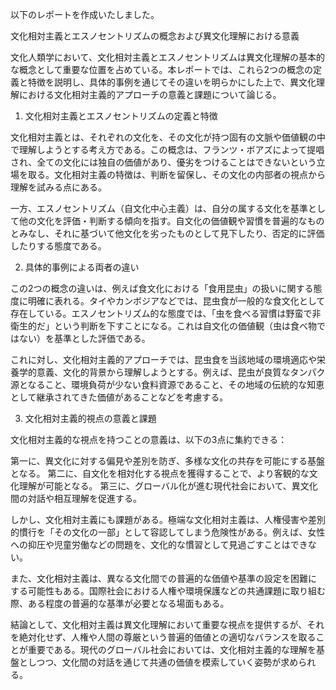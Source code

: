 以下のレポートを作成いたしました。

文化相対主義とエスノセントリズムの概念および異文化理解における意義

文化人類学において、文化相対主義とエスノセントリズムは異文化理解の基本的な概念として重要な位置を占めている。本レポートでは、これら2つの概念の定義と特徴を説明し、具体的事例を通じてその違いを明らかにした上で、異文化理解における文化相対主義的アプローチの意義と課題について論じる。

1. 文化相対主義とエスノセントリズムの定義と特徴

文化相対主義とは、それぞれの文化を、その文化が持つ固有の文脈や価値観の中で理解しようとする考え方である。この概念は、フランツ・ボアズによって提唱され、全ての文化には独自の価値があり、優劣をつけることはできないという立場を取る。文化相対主義の特徴は、判断を留保し、その文化の内部者の視点から理解を試みる点にある。

一方、エスノセントリズム（自文化中心主義）は、自分の属する文化を基準として他の文化を評価・判断する傾向を指す。自文化の価値観や習慣を普遍的なものとみなし、それに基づいて他文化を劣ったものとして見下したり、否定的に評価したりする態度である。

2. 具体的事例による両者の違い

この2つの概念の違いは、例えば食文化における「食用昆虫」の扱いに関する態度に明確に表れる。タイやカンボジアなどでは、昆虫食が一般的な食文化として存在している。エスノセントリズム的な態度では、「虫を食べる習慣は野蛮で非衛生的だ」という判断を下すことになる。これは自文化の価値観（虫は食べ物ではない）を基準とした評価である。

これに対し、文化相対主義的アプローチでは、昆虫食を当該地域の環境適応や栄養学的意義、文化的背景から理解しようとする。例えば、昆虫が良質なタンパク源となること、環境負荷が少ない食料資源であること、その地域の伝統的な知恵として継承されてきた価値があることなどを考慮する。

3. 文化相対主義的視点の意義と課題

文化相対主義的な視点を持つことの意義は、以下の3点に集約できる：

第一に、異文化に対する偏見や差別を防ぎ、多様な文化の共存を可能にする基盤となる。
第二に、自文化を相対化する視点を獲得することで、より客観的な文化理解が可能となる。
第三に、グローバル化が進む現代社会において、異文化間の対話や相互理解を促進する。

しかし、文化相対主義にも課題がある。極端な文化相対主義は、人権侵害や差別的慣行を「その文化の一部」として容認してしまう危険性がある。例えば、女性への抑圧や児童労働などの問題を、文化的な慣習として見過ごすことはできない。

また、文化相対主義は、異なる文化間での普遍的な価値や基準の設定を困難にする可能性もある。国際社会における人権や環境保護などの共通課題に取り組む際、ある程度の普遍的な基準が必要となる場面もある。

結論として、文化相対主義は異文化理解において重要な視点を提供するが、それを絶対化せず、人権や人間の尊厳という普遍的価値との適切なバランスを取ることが重要である。現代のグローバル社会においては、文化相対主義的な理解を基盤としつつ、文化間の対話を通じて共通の価値を模索していく姿勢が求められる。